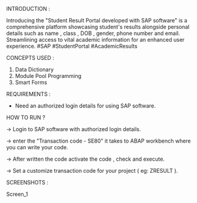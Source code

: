 INTRODUCTION :

Introducing the "Student Result Portal developed with SAP software" is a comprehensive platform showcasing student's results alongside personal details such as name , class , DOB , gender, phone number and email. Streamlining access to vital academic information for an enhanced user experience. #SAP #StudentPortal #AcademicResults


CONCEPTS USED :

1.  Data Dictionary
2.  Module Pool Programming
3.  Smart Forms


REQUIREMENTS :
* Need an authorized login details for using SAP software.


HOW TO RUN ?


-> Login to SAP software with authorized login details.


-> enter the "Transaction code - SE80" it takes to ABAP workbench where you can write your code.


-> After written the code activate the code , check and execute.


-> Set a customize transaction code for your project ( eg: ZRESULT ).



SCREENSHOTS :


Screen_1

